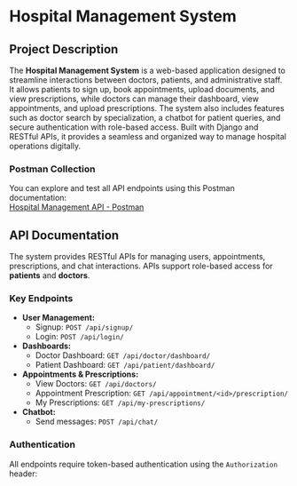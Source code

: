 # Hospital Management System

## Project Description
The **Hospital Management System** is a web-based application designed to streamline interactions between doctors, patients, and administrative staff. It allows patients to sign up, book appointments, upload documents, and view prescriptions, while doctors can manage their dashboard, view appointments, and upload prescriptions. The system also includes features such as doctor search by specialization, a chatbot for patient queries, and secure authentication with role-based access. Built with Django and RESTful APIs, it provides a seamless and organized way to manage hospital operations digitally.

### Postman Collection
You can explore and test all API endpoints using this Postman documentation:  
[Hospital Management API - Postman](https://documenter.getpostman.com/view/37442600/2sB3BHkU9e)

## API Documentation
The system provides RESTful APIs for managing users, appointments, prescriptions, and chat interactions. APIs support role-based access for **patients** and **doctors**.

### Key Endpoints
- **User Management:**  
  - Signup: `POST /api/signup/`  
  - Login: `POST /api/login/`
- **Dashboards:**  
  - Doctor Dashboard: `GET /api/doctor/dashboard/`  
  - Patient Dashboard: `GET /api/patient/dashboard/`
- **Appointments & Prescriptions:**  
  - View Doctors: `GET /api/doctors/`  
  - Appointment Prescription: `GET /api/appointment/<id>/prescription/`  
  - My Prescriptions: `GET /api/my-prescriptions/`
- **Chatbot:**  
  - Send messages: `POST /api/chat/`

### Authentication
All endpoints require token-based authentication using the `Authorization` header:

